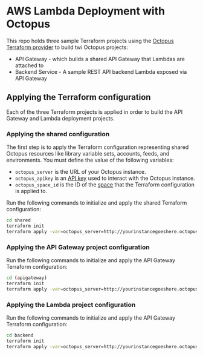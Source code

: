 # AWS Lambda Deployment with Octopus

This repo holds three sample Terraform projects using the [Octopus Terraform provider](https://registry.terraform.io/providers/OctopusDeployLabs/octopusdeploy/latest/docs)
to build twi Octopus projects:

* API Gateway - which builds a shared API Gateway that Lambdas are attached to
* Backend Service - A sample REST API backend Lambda exposed via API Gateway

## Applying the Terraform configuration

Each of the three Terraform projects is applied in order to build the API Gateway and Lambda deployment projects.

### Applying the shared configuration

The first step is to apply the Terraform configuration representing shared Octopus resources like library variable sets,
accounts, feeds, and environments. You must define the value of the following variables:

* `octopus_server` is the URL of your Octopus instance.
* `octopus_apikey` is an [API key](https://octopus.com/docs/octopus-rest-api/how-to-create-an-api-key) used to interact with the Octopus instance.
* `octopus_space_id` is the ID of the [space](https://octopus.com/docs/administration/spaces) that the Terraform configuration is applied to.

Run the following commands to initialize and apply the shared Terraform configuration:

```bash
cd shared
terraform init
terraform apply -var=octopus_server=http://yourinstancegoeshere.octopus.app -var=octopus_apikey=API-YOURAPIKEYGOESHERE -var=octopus_space_id=Spaces-1
```

### Applying the API Gateway project configuration

Run the following commands to initialize and apply the API Gateway Terraform configuration:

```bash
cd (apigateway)
terraform init
terraform apply -var=octopus_server=http://yourinstancegoeshere.octopus.app -var=octopus_apikey=API-YOURAPIKEYGOESHERE -var=octopus_space_id=Spaces-1
```

### Applying the Lambda project configuration

Run the following commands to initialize and apply the API Gateway Terraform configuration:

```bash
cd backend
terraform init
terraform apply -var=octopus_server=http://yourinstancegoeshere.octopus.app -var=octopus_apikey=API-YOURAPIKEYGOESHERE -var=octopus_space_id=Spaces-1
```